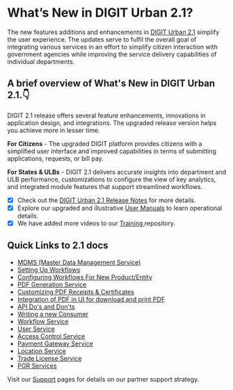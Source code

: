 # What’s New in DIGIT Urban 2.1?

The new features additions and enhancements in [DIGIT Urban 2.1](modules-features/release-notes/) simplify the user experience. The updates serve to fulfil the overall goal of integrating various services in an effort to simplify citizen interaction with government agencies while improving the service delivery capabilities of individual departments.

## A brief overview of What's New in DIGIT Urban 2.1.👇

DIGIT 2.1 release offers several feature enhancements, innovations in application design, and integrations. The upgraded release version helps you achieve more in lesser time.

**For Citizens** - The upgraded DIGIT platform provides citizens with a simplified user interface and improved capabilities in terms of submitting applications, requests, or bill pay.

**For States & ULBs** - DIGIT 2.1 delivers accurate insights into department and ULB performance, customizations to configure the view of key analytics, and integrated module features that support streamlined workflows.

* [x] Check out the [DIGIT Urban 2.1 Release Notes](modules-features/release-notes/) for more details.
* [x] Explore our upgraded and illustrative [User Manuals](modules-features/user-guides/) to learn operational details.
* [x] We have added more videos to our [Training ](training-and-demo/)repository.

## Quick Links to 2.1 docs

* [MDMS (Master Data Management Service)](modules-features/technical-documentation/core-service/mdms-master-data-management-service.md)
* [Setting Up Workflows](install-digit/configuring-workflows/setting-up-workflow.md)
* [Configuring Workflows For New Product/Entity](install-digit/configuring-workflows/configuring-workflow-for-an-entity.md)
* [PDF Generation Service](modules-features/technical-documentation/core-service/pdf-generation-service.md)
* [Customizing PDF Receipts & Certificates](install-digit/configuring-digit-services/customizing-pdf-notices-and-certificates/customizing-pdf-receipts-and-certificates.md)
* [Integration of PDF in UI for download and print PDF](install-digit/configuring-digit-services/customizing-pdf-notices-and-certificates/integration-of-pdf-in-ui-for-download-and-print-pdf.md)
* [API Do's and Don'ts](customizing-digit/digit-customization/api-dos-and-donts.md)
* [Writing a new Consumer](customizing-digit/digit-customization/writing-a-new-customer.md)
* [Workflow Service](modules-features/technical-documentation/core-service/workflow-service.md)
* [User Service](modules-features/technical-documentation/core-service/user-service.md)
* [Access Control Service](modules-features/technical-documentation/core-service/access-control-service.md)
* [Payment Gateway Service](modules-features/technical-documentation/core-service/payment-gateway-service.md)
* [Location Service](modules-features/technical-documentation/core-service/location-service.md)
* [Trade License Service](modules-features/technical-documentation/municipal-service/trade-license-service.md)
* [PGR Services ](modules-features/technical-documentation/municipal-service/pgr-services/)

Visit our [Support](digit-support/) pages for details on our partner support strategy.

